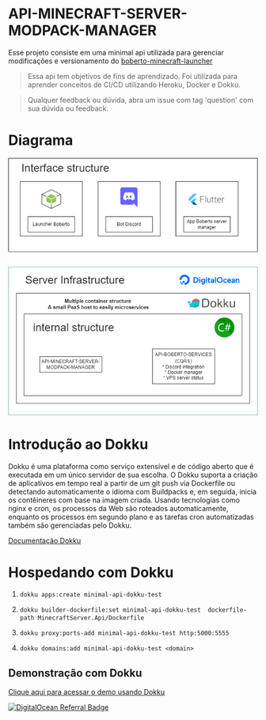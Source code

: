 # API-MINECRAFT-SERVER-MODPACK-MANAGER

Esse projeto consiste em uma minimal api utilizada para gerenciar modificações e versionamento do [boberto-minecraft-launcher](https://github.com/brutalzinn/boberto-minecraft-launcher)

> Essa api tem objetivos de fins de aprendizado. Foi utilizada para aprender conceitos de CI/CD utilizando Heroku, Docker e Dokku.

> Qualquer feedback ou dúvida, abra um issue com tag 'question' com sua dúvida ou feedback.

# Diagrama

![img info](docs/imgs/boberto_diagram.png)

# Introdução ao Dokku

Dokku é uma plataforma como serviço extensível e de código aberto que é executada em um único servidor de sua escolha. O Dokku suporta a criação de aplicativos em tempo real a partir de um git push via Dockerfile ou detectando automaticamente o idioma com Buildpacks e, em seguida, inicia os contêineres com base na imagem criada. Usando tecnologias como nginx e cron, os processos da Web são roteados automaticamente, enquanto os processos em segundo plano e as tarefas cron automatizadas também são gerenciadas pelo Dokku.

[Documentação Dokku](https://github.com/dokku/dokku)

# Hospedando com Dokku

1.     dokku apps:create minimal-api-dokku-test

2.     dokku builder-dockerfile:set minimal-api-dokku-test  dockerfile-path MinecraftServer.Api/Dockerfile

3.     dokku proxy:ports-add minimal-api-dokku-test http:5000:5555

4.     dokku domains:add minimal-api-dokku-test <domain>

## Demonstração com Dokku

[Clique aqui para acessar o demo usando Dokku](http://159.223.141.136:5000/)

<a href="https://www.digitalocean.com/?refcode=0c4b877d7dd1&utm_campaign=Referral_Invite&utm_medium=Referral_Program&utm_source=badge"><img src="https://web-platforms.sfo2.cdn.digitaloceanspaces.com/WWW/Badge%201.svg" alt="DigitalOcean Referral Badge" /></a>